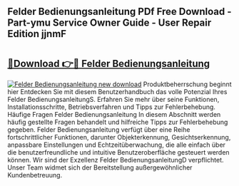 ## Felder Bedienungsanleitung PDf Free Download - Part-ymu Service Owner Guide - User Repair Edition jjnmF

# <h2><a href="http://df3tuq.blite.top/?on=Felder+Bedienungsanleitung">🔗Download 👉🔴 Felder Bedienungsanleitung</a></h2>

[![Felder Bedienungsanleitung new download](https://i.imgur.com/lujVjoI.png)](http://df3tuq.blite.top/?on=Felder+Bedienungsanleitung)
Produktbeherrschung beginnt hier Entdecken Sie mit diesem Benutzerhandbuch das volle Potenzial Ihres Felder BedienungsanleitungS. Erfahren Sie mehr über seine Funktionen, Installationsschritte, Betriebsverfahren und Tipps zur Fehlerbehebung. Häufige Fragen Felder Bedienungsanleitung In diesem Abschnitt werden häufig gestellte Fragen behandelt und hilfreiche Tipps zur Fehlerbehebung gegeben. Felder Bedienungsanleitung verfügt über eine Reihe fortschrittlicher Funktionen, darunter Objekterkennung, Gesichtserkennung, anpassbare Einstellungen und Echtzeitüberwachung, die alle einfach über die benutzerfreundliche und intuitive Benutzeroberfläche gesteuert werden können. Wir sind der Exzellenz Felder BedienungsanleitungD verpflichtet. Unser Team widmet sich der Bereitstellung außergewöhnlicher Kundenbetreuung.
